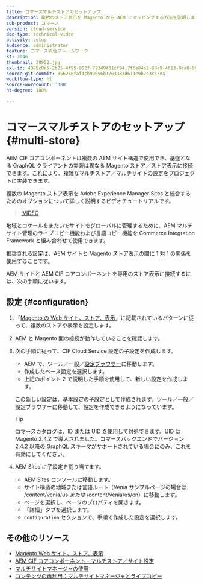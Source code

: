 ```yaml
---
title: コマースマルチストアのセットアップ
description: 複数のストア表示を Magento から AEM にマッピングする方法を説明します。これにより、マルチテナントおよび多言語のユースケースをプロジェクトでサポートできます。
sub-product: コマース
version: cloud-service
doc-type: technical-video
activity: setup
audience: administrator
feature: コマース統合フレームワーク
kt: 3046
thumbnail: 28952.jpg
exl-id: 4385c9e5-2b25-4f95-952f-72349431cf94,7f6e04a2-89e9-4613-8ea8-9dac1acea30b
source-git-commit: 856266faf4cb99056b1763383d611e9b2c3c13ea
workflow-type: ht
source-wordcount: '380'
ht-degree: 100%

---
```


# コマースマルチストアのセットアップ {#multi-store}

AEM CIF コアコンポーネントは複数の AEM サイト構造で使用でき、基盤となる GraphQL クライアントの実装は異なる Magento ストア／ストア表示に接続できます。これにより、複雑なマルチストア／マルチサイトの設定をプロジェクトに実装できます。

複数の Magento ストア表示を Adobe Experience Manager Sites と統合するためのオプションについて詳しく説明するビデオチュートリアルです。

>[!VIDEO](https://video.tv.adobe.com/v/28952/?quality=12)

地域とロケールをまたいでサイトをグローバルに管理するために、AEM マルチサイト管理のライブコピー機能および言語コピー機能を Commerce Integration Framework と組み合わせて使用できます。

推奨される設定は、AEM サイトと Magento ストア表示の間に 1 対 1 の関係を使用することです。

AEM サイトと AEM CIF コアコンポーネントを専用のストア表示に接続するには、次の手順に従います。

## 設定 {#configuration}

1. 「[Magento の Web サイト、ストア、表示](https://docs.magento.com/m2/ce/user_guide/stores/websites-stores-views.html)」に記載されているパターンに従って、複数のストアや表示を設定します。

2. AEM と Magento 間の接続が動作していることを確認します。

3. 次の手順に従って、CIF Cloud Service 設定の子設定を作成します。

   * AEM で、ツール／一般／[設定ブラウザー](/help/implementing/developing/introduction/configurations.md#using-configuration-browser)に移動します。
   * 作成したベース設定を選択します。
   * 上記のポイント 2 で説明した手順を使用して、新しい設定を作成します。

   この新しい設定は、基本設定の子設定として作成されます。ツール／一般／設定ブラウザーに移動して、設定を作成できるようになっています。

   >[!TIP]
   >
   > コマースカタログは、ID または UID を使用して対処できます。UID は Magento 2.4.2 で導入されました。コマースバックエンドでバージョン 2.4.2 以降の GraphQL スキーマがサポートされている場合にのみ、これを有効にしてください。

4. AEM Sites に子設定を割り当てます。

   * AEM Sites コンソールに移動します。
   * サイト構造の地域または言語ルート（Venia サンプルページの場合は /content/venia/us _または_ /content/venia/us/en）に移動します。
   * ページを選択し、ページのプロパティを開きます。
   * 「詳細」タブを選択します。
   * `Configuration` セクションで、手順で作成した設定を選択します。

## その他のリソース

* [Magento Web サイト、ストア、表示](https://docs.magento.com/m2/ce/user_guide/stores/websites-stores-views.html)
* [AEM CIF コアコンポーネント - マルチストア／サイト設定](https://github.com/adobe/aem-core-cif-components/wiki/configuration#multi-store--site-configuration)
* [マルチサイトマネージャの使用](https://experienceleague.adobe.com/docs/experience-manager-learn/sites/translation/multi-site-manager-feature-video-use.html?lang=ja)
* [コンテンツの再利用：マルチサイトマネージャとライブコピー](/help/sites-cloud/administering/msm/overview.md)
